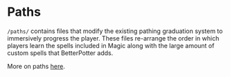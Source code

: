 # Paths

`/paths/` contains files that modify the existing pathing graduation system to immersively progress the player. These files re-arrange the order in which players learn the spells included in Magic along with the large amount of custom spells that BetterPotter adds.

More on paths [here](https://github.com/elBukkit/MagicPlugin/wiki/Custom-Paths).
